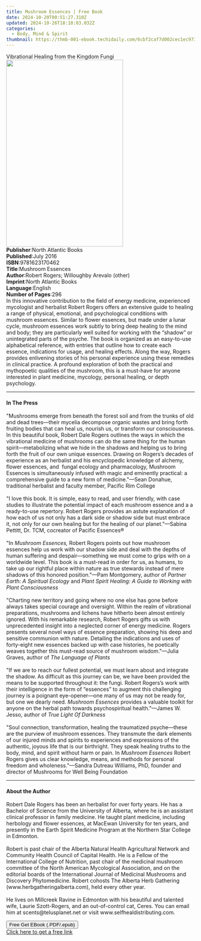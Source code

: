 ```yaml
---
title: Mushroom Essences | Free Book
date: 2024-10-20T00:51:27.310Z
updated: 2024-10-26T18:18:03.032Z
categories:
  - Body, Mind & Spirit
thumbnail: https://thmb-001-ebook.techidaily.com/6cbf2caf7d002cec1ec97331959adb14d08850201e16df710676bb69cb0d47c1.jpg
---
```

<main id="book-container">
  <div class="flex flex-col">
    <div class="book-brief flex-1 py-6 px-4 sm:p-6 md:py-10 md:px-8">
      <!-- brief-->
      <div class="book-brief-main">
        Vibrational Healing from the Kingdom Fungi
      </div>
    </div>
    <div
      class="book-meta-info flex-1 grid gap-4 col-start-1 col-end-3 row-start-1 sm:mb-6 sm:grid-cols-4 lg:gap-6 lg:col-start-2 lg:row-end-6 lg:row-span-6 lg:mb-0"
    >
      <div
        class="book-meta-info-left place-content-center mt-4 p-4 text-sm leading-6 col-start-2 col-span-2 dark:text-slate-400"
      >
        <img
          class="w-full h-500 object-cover rounded-lg sm:h-255 sm:col-span-2 lg:col-span-full"
          src="https://img-001-ebook.techidaily.com/c7c6c059c23c71bc1f1f94ade7e448afc0469d68c5232afcf520e6fc82d23b37.jpg"
          alt=""
          width="312"
          height="500"
        />
      </div>
      <div
        class="book-meta-info-right mt-2 col-start-1 row-start-2 col-span-3 self-center"
      >
        <!-- meta data  -->
        <div class="flex flex-col px-4 md:px-8">
          <div class="flex-1">
            <strong>Publisher</strong>:<span class="px-2"
              >North Atlantic Books</span
            >
          </div>
          <div class="flex-1">
            <strong>Published</strong>:<span class="px-2">July 2016</span>
          </div>
          <div class="flex-1">
            <strong>ISBN</strong>:<span class="px-2">9781623170462</span>
          </div>
          <div class="flex-1">
            <strong>Title</strong>:<span class="px-2">Mushroom Essences</span>
          </div>
          <div class="flex-1">
            <strong>Author</strong>:<span class="px-2"
              >Robert Rogers; Willoughby Arevalo (other)</span
            >
          </div>
          <div class="flex-1">
            <strong>Imprint</strong>:<span class="px-2"
              >North Atlantic Books</span
            >
          </div>
          <div class="flex-1">
            <strong>Language</strong>:<span class="px-2">English</span>
          </div>
          <div class="flex-1">
            <strong>Number of Pages</strong>:<span class="px-2">296</span>
          </div>
        </div>
      </div>
    </div>
    <div class="book-description flex-1 py-6 px-4 sm:p-6 md:py-10 md:px-8">
      <div class="book-description-main">
        <div accordion-content="" id="description">
          In this innovative contribution to the field of energy medicine,
          experienced mycologist and herbalist Robert Rogers offers an extensive
          guide to healing a range of physical, emotional, and psychological
          conditions with mushroom essences. Similar to flower essences, but
          made under a lunar cycle, mushroom essences work subtly to bring deep
          healing to the mind and body; they are particularly well suited for
          working with the “shadow” or unintegrated parts of the psyche. The
          book is organized as an easy-to-use alphabetical reference, with
          entries that outline how to create each essence, indications for
          usage, and healing effects. Along the way, Rogers provides enlivening
          stories of his personal experience using these remedies in clinical
          practice. A profound exploration of both the practical and mythopoetic
          qualities of the mushroom, this is a must-have for anyone interested
          in plant medicine, mycology, personal healing, or depth psychology.
        </div>
      </div>
    </div>
    <div class="book-excerpts flex-1 py-6 px-4 sm:p-6 md:py-10 md:px-8">
      <!-- excerpts-->
      <div class="book-excerpts-main">
        <hr />
        <h4 class="placeholder placeholder-heading">
          <span>In The Press</span>
        </h4>
        <p>
          "Mushrooms emerge from beneath the forest soil and from the trunks of
          old and dead trees—their mycelia decompose organic wastes and bring
          forth fruiting bodies that can heal us, nourish us, or transform our
          consciousness. In this beautiful book, Robert Dale Rogers outlines the
          ways in which the vibrational medicine of mushrooms can do the same
          thing for the human spirit—metabolizing what we hide in the shadows
          and helping us to bring forth the fruit of our own unique
          essences.&nbsp;Drawing on Rogers’s decades of experience as an
          herbalist and his encyclopedic knowledge of alchemy, flower essences,
          and &nbsp;fungal ecology and pharmacology,&nbsp;Mushroom
          Essences&nbsp;is simultaneously infused with magic and eminently
          practical: a comprehensive guide to a new form of medicine."—Sean
          Donahue, traditional herbalist and faculty member, Pacific Rim
          College<br /><br />"I love this book. It is simple, easy to read, and
          user friendly, with case studies to illustrate the potential impact of
          each mushroom essence and a a ready-to-use repertory. Robert Rogers
          provides an astute explanation of how each of us not only has a dark
          side or shadow side but must embrace it, not only for our own healing
          but for the healing of our planet."—Sabina Pettitt, Dr. TCM, cocreator
          of Pacific Essences®&nbsp;<br /><br />"In&nbsp;<i
            >Mushroom Essences,</i
          >&nbsp;Robert Rogers points out how mushroom essences help us work
          with our shadow side and deal with the depths of human suffering and
          despair—something we must come to grips with on a worldwide level.
          This book is a must-read in order for us, as humans, to take up our
          rightful place within nature as true stewards instead of mere shadows
          of this honored position."—Pam Montgomery, author of&nbsp;<i
            >Partner Earth: A Spiritual Ecology</i
          >&nbsp;and&nbsp;<i
            >Plant Spirit Healing: A Guide to Working with Plant
            Consciousness</i
          ><br /><br />"Charting new territory and going where no one else has
          gone before always takes special courage and oversight. Within the
          realm of vibrational preparations, mushrooms and lichens have hitherto
          been almost entirely ignored. With his remarkable research, Robert
          Rogers gifts us with unprecedented insight into a neglected corner of
          energy medicine. Rogers presents several novel ways of essence
          preparation, showing his deep and sensitive communion with nature.
          Detailing the indications and uses of forty-eight new essences backed
          up with case histories, he poetically weaves together this must-read
          source of mushroom wisdom."—Julia Graves, author of&nbsp;<i
            >The Language of Plants</i
          ><br /><i>&nbsp;</i><br />"If we are to reach our fullest potential,
          we must learn about and integrate the&nbsp;shadow. As difficult as
          this journey can be, we have been provided the means to be supported
          throughout it: the fungi. Robert Rogers’s work with their intelligence
          in the form of “essences” to augment this challenging journey is a
          poignant eye-opener—one many of us may not be ready for, but one we
          dearly need. <i>Mushroom Essences</i>&nbsp;provides a valuable toolkit
          for anyone on the herbal path towards psychospiritual health."—James
          W. Jesso, author of&nbsp;<i>True Light Of Darkness</i
          ><br /><br />"Soul connection, transformation, healing the traumatized
          psyche—these are the purview of mushroom essences. They transmute the
          dark elements of our injured minds and spirits to experiences and
          expressions of the authentic, joyous life that is our birthright. They
          speak healing truths to the body, mind, and spirit without harm or
          pain. In&nbsp;<i>Mushroom Essences </i>Robert Rogers gives us clear
          knowledge, means, and methods for personal freedom and
          wholeness."—Sandra Dutreau Williams, PhD, founder and director of
          Mushrooms for Well Being Foundation
        </p>
      </div>
    </div>
    <div class="book-about-author flex-1 py-6 px-4 sm:p-6 md:py-10 md:px-8">
      <!-- about author-->
      <div class="book-main-author-main">
        <hr />
        <h4 class="placeholder placeholder-heading">
          <span>About the Author</span>
        </h4>
        <p>
          Robert Dale Rogers has been an herbalist for over&nbsp;forty years. He
          has a Bachelor of Science from the University of Alberta, where he is
          an assistant clinical professor in family medicine. He taught plant
          medicine, including herbology and flower essences, at MacEwan
          University for ten years, and presently in the Earth Spirit Medicine
          Program at the Northern Star College in Edmonton.<br /><br />
          Robert is past chair of the Alberta Natural Health Agricultural
          Network and Community Health Council of Capital Health. He is a Fellow
          of the International College of Nutrition, past chair of the medicinal
          mushroom committee of the North American Mycological Association, and
          on the editorial boards of the International Journal of Medicinal
          Mushrooms and Discovery Phytomedicine. Robert cohosts The Alberta Herb
          Gathering (www.herbgatheringalberta.com), held every other year.<br /><br />
          He lives on Millcreek Ravine in Edmonton with his beautiful and
          talented wife, Laurie Szott-Rogers, and an out-of-control cat, Ceres.
          You can email him at scents@telusplanet.net or visit
          www.selfhealdistributing.com.
        </p>
      </div>
    </div>
    <div class="book-free-get flex-1 py-6 px-4 sm:p-6 md:py-10 md:px-8">
      <button
        id="btn-free-get"
        class="bg-blue-500 hover:bg-blue-700 text-white font-bold py-2 px-4 rounded"
      >
        Free Get EBook (.PDF/.epub)
      </button>
      <div id="countdown-display" class="px-2 text-lg mt-2"></div>
      <a
        id="free-link"
        class="hidden bg-blue-500 hover:bg-blue-700 text-white font-bold py-2 px-4 rounded"
        href="https://www.ebooks.com/en-us/book/2260834/mushroom-essences/robert-rogers/"
        target="_blank"
        >Click here to get a free link</a
      >
    </div>
    <script>
      let countdownTime = 0;
      let countdownInterval = null;
      document
        .getElementById('btn-free-get')
        .addEventListener('click', startCountdown);
      function startCountdown() {
        countdownTime = new Date().getTime() + 60000 * 3;
        countdownInterval = setInterval(updateCountdown, 1000);
        document.getElementById('btn-free-get').disabled = true;
        document
          .getElementById('btn-free-get')
          .classList.add('bg-gray-500', 'cursor-not-allowed');
      }
      function updateCountdown() {
        let currentTime = new Date().getTime();
        let timeLeft = countdownTime - currentTime;
        let secondsLeft = Math.floor(timeLeft / 1000);
        document.getElementById('countdown-display').innerHTML =
          `Remaining time: ${secondsLeft} seconds.`;
        if (secondsLeft <= 0) {
          clearInterval(countdownInterval);
          document.getElementById('btn-free-get').classList.add('hidden');
          document.getElementById('free-link').classList.remove('hidden');
          document.getElementById('countdown-display').innerHTML = '';
        }
      }
    </script>
  </div>
</main>

<ins class="adsbygoogle"
      style="display:block"
      data-ad-client="ca-pub-7571918770474297"
      data-ad-slot="8358498916"
      data-ad-format="auto"
      data-full-width-responsive="true"></ins>
    